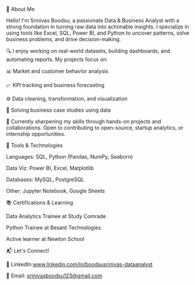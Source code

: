 👋 About Me

Hello! I'm Srinivas Boodsu, a passionate Data & Business Analyst with a strong foundation in turning raw data into actionable insights. I specialize in using tools like Excel, SQL, Power BI, and Python to uncover patterns, solve business problems, and drive decision-making.


🔍 I enjoy working on real-world datasets, building dashboards, and automating reports. My projects focus on:

📊 Market and customer behavior analysis

📈 KPI tracking and business forecasting

⚙️ Data cleaning, transformation, and visualization

🧠 Solving business case studies using data

🚀 Currently sharpening my skills through hands-on projects and collaborations. Open to contributing to open-source, startup analytics, or internship opportunities.


🧰 Tools & Technologies

Languages: SQL, Python (Pandas, NumPy, Seaborn)

Data Viz: Power BI, Excel, Matplotlib

Databases: MySQL, PostgreSQL

Other: Jupyter Notebook, Google Sheets


📚 Certifications & Learning

Data Analytics Trainee at Study Comrade

Python Trainee at Besant Technologies

Active learner at Newton School


📬 Let's Connect!

🔗 LinkedIn:www.linkedin.com/in/boodsusrinivas-dataanalyst

📧 Email: srinivasboodsu123@gmail.com
<!---
BOODSUSRINIVAS/BOODSUSRINIVAS is a ✨ special ✨ repository because its `README.md` (this file) appears on your GitHub profile.
You can click the Preview link to take a look at your changes.
--->
